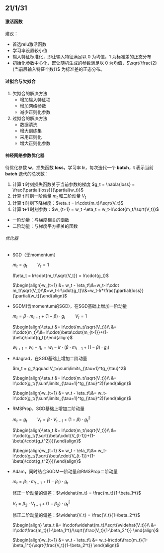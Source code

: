 ## 21/1/31

#### 激活函数

建议：

+ 首选relu激活函数
+ 学习率设置较小值
+ 输入特征标准化，即让输入特征满足以 0 为均值，1 为标准差的正态分布
+ 初始化参数中心化，既让随机生成的参数满足以 0 为均值，$\sqrt{\frac{2}{当前层输入特征个数}}$  为标准差的正态分布。



#### 过拟合与欠拟合

1. 欠拟合的解决方法
   + 增加输入特征项
   + 增加网络参数
   + 减少正则化参数
2. 过拟合的解决方法
   + 数据清洗
   + 增大训练集
   + 采用正则化
   + 增大正则化参数

#### 神经网络参数优化器

待优化参数 **w**，损失函数 **loss**，学习率 **lr**，每次迭代一个 **batch**，**t** 表示当前 **batch** 迭代的总次数：

1. 计算 **t** 时刻损失函数关于当前参数的梯度 $g_t = \nabla{loss} = \frac{\partial{loss}}{\partial(w_t)}$
2. 计算 **t** 时刻一阶动量 $m_t$ 和二阶动量 $V_t$
3. 计算 **t** 时刻下降梯度：$\eta_t = lr\cdot{m_t}/\sqrt{V_t}$
4. 计算 **t+1** 时刻参数：$w_{t+1} = w_t -\eta_t = w_t-lr\cdot{m_t/\sqrt{V_t}}$



+ 一阶动量：与梯度相关的函数
+ 二阶动量：与梯度平方相关的函数

###### 优化器

+ SGD（无momentum）

  $m_t = g_t\qquad V_t=1$

  $\eta_t = lr\cdot{m_t/\sqrt{V_t}} = lr\cdot{g_t}$

  $\begin{align}w_{t+1} &= w_t - \eta_t\\&=w_t-lr\cdot m_t/\sqrt{V_t}\\&=w_t-lr\cdot{g_t}\\&=w_t-lr*\frac{\partial{loss}}{\partial{w_t}}\end{align}$

+ SGDM(含momentum的SGD)，在SGD基础上增加一阶动量

  $m_t = \beta\cdot{m_{t-1}}+(1-\beta)\cdot{g_t}\qquad V_t = 1$

  $\begin{align}\eta_t &= lr\cdot{m_t/\sqrt{V_t}}\\ &= lr\cdot{m_t}\\&=lr\cdot(\beta\cdot{m_{t-1}}+(1-\beta)\cdot{g_t})\end{align}$

  $w_{t+1} = w_t - \eta_t=w_t-lr\cdot(\beta\cdot{m_{t-1}}+(1-\beta)\cdot{g_t})$

+ Adagrad，在SGD基础上增加二阶动量

  $m_t = g_t\qquad V_t=\sum\limits_{\tau=1}^tg_{\tau}^2$

  $\begin{align}\eta_t &= lr\cdot{m_t/\sqrt{V_t}}\\ &= lr\cdot{g_t/(\sum\limits_{\tau=1}^tg_{\tau}^2)}\end{align}$

  $\begin{align}w_{t+1} &= w_t - \eta_t\\&= w_t-lr\cdot{g_t/(\sum\limits_{\tau=1}^tg_{\tau}^2)}\end{align}$

+ RMSProp，SGD基础上增加二阶动量

  $m_t = g_t\qquad V_t=\beta\cdot{V_{t-1}}+(1-\beta)\cdot{g_t^2}$

  $\begin{align}\eta_t &= lr\cdot{m_t/\sqrt{V_t}}\\ &= lr\cdot{g_t/(\sqrt{\beta\cdot{V_{t-1}}+(1-\beta)\cdot{g_t^2}})}\end{align}$

  $\begin{align}w_{t+1} &= w_t - \eta_t\\&= w_t-lr\cdot{g_t/(\sqrt{\beta\cdot{V_{t-1}}+(1-\beta)\cdot{g_t^2}})}\end{align}$

+ Adam，同时结合SGDM一阶动量和RMSProp二阶动量

  $m_t = \beta_1\cdot{m_{t-1}}+(1-\beta_1)\cdot{g_t}$

  修正一阶动量的偏差：$\widehat{m_t} = \frac{m_t}{1-\beta_1^t}$

  $V_t=\beta_2\cdot{V_{t-1}}+(1-\beta_2)\cdot{g_t^2}$

  修正二阶动量的偏差：$\widehat{V_t} = \frac{V_t}{1-\beta_2^t}$

  $\begin{align}
  \eta_t &= lr\cdot\widehat{m_t}/\sqrt{\widehat{V_t}}\\
  	   &= lr\cdot\frac{m_t}{1-\beta_1^t}/\sqrt{\frac{V_t}{1-\beta_2^t}}
  \end{align}$

  $\begin{align}w_{t+1} &= w_t - \eta_t\\
  					   &= w_t-lr\cdot\frac{m_t}{1-\beta_1^t}/\sqrt{\frac{V_t}{1-\beta_2^t}}
  \end{align}$

  